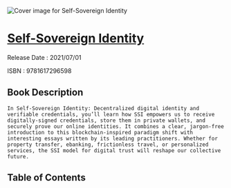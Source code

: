 ![Cover image for Self-Sovereign Identity](https://imgdetail.ebookreading.net/cover/cover/202109/EB9781617296598.jpg)

[Self-Sovereign Identity](https://ebookreading.net/view/book/Self-Sovereign+Identity-EB9781617296598_1.html "Self-Sovereign Identity")
====================================================================================================================

Release Date : 2021/07/01

ISBN : 9781617296598

Book Description
-----------------


    
    In Self-Sovereign Identity: Decentralized digital identity and verifiable credentials, you’ll learn how SSI empowers us to receive digitally-signed credentials, store them in private wallets, and securely prove our online identities. It combines a clear, jargon-free introduction to this blockchain-inspired paradigm shift with interesting essays written by its leading practitioners. Whether for property transfer, ebanking, frictionless travel, or personalized services, the SSI model for digital trust will reshape our collective future.
  
  

Table of Contents
-----------------

